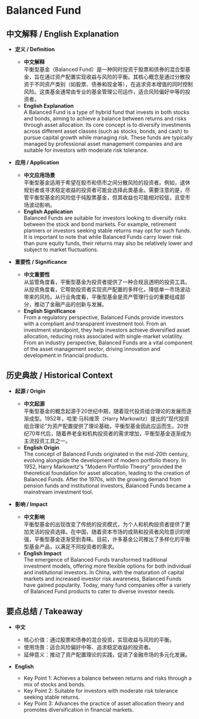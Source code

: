 # Balanced Fund

## 中文解释 / English Explanation

* **定义 / Definition**  
  - **中文解释**  
    平衡型基金（Balanced Fund）是一种同时投资于股票和债券的混合型基金，旨在通过资产配置实现收益与风险的平衡。其核心概念是通过分散投资于不同资产类别（如股票、债券和现金等），在追求资本增值的同时控制风险。这类基金通常由专业的基金管理公司运作，适合风险偏好中等的投资者。  
  - **English Explanation**  
    A Balanced Fund is a type of hybrid fund that invests in both stocks and bonds, aiming to achieve a balance between returns and risks through asset allocation. Its core concept is to diversify investments across different asset classes (such as stocks, bonds, and cash) to pursue capital growth while managing risk. These funds are typically managed by professional asset management companies and are suitable for investors with moderate risk tolerance.

* **应用 / Application**  
  - **中文应用场景**  
    平衡型基金适用于希望在股市和债市之间分散风险的投资者。例如，退休规划者或寻求稳定收益的投资者可能会选择此类基金。需要注意的是，尽管平衡型基金的风险低于纯股票基金，但其收益也可能相对较低，且受市场波动影响。  
  - **English Application**  
    Balanced Funds are suitable for investors looking to diversify risks between the stock and bond markets. For example, retirement planners or investors seeking stable returns may opt for such funds. It is important to note that while Balanced Funds carry lower risk than pure equity funds, their returns may also be relatively lower and subject to market fluctuations.

* **重要性 / Significance**  
  - **中文重要性**  
    从监管角度看，平衡型基金为投资者提供了一种合规且透明的投资工具。从投资角度看，它帮助投资者实现资产配置的多样化，降低单一市场波动带来的风险。从行业角度看，平衡型基金是资产管理行业的重要组成部分，推动了金融产品的创新与发展。  
  - **English Significance**  
    From a regulatory perspective, Balanced Funds provide investors with a compliant and transparent investment tool. From an investment standpoint, they help investors achieve diversified asset allocation, reducing risks associated with single-market volatility. From an industry perspective, Balanced Funds are a vital component of the asset management sector, driving innovation and development in financial products.

## 历史典故 / Historical Context

* **起源 / Origin**  
  - **中文起源**  
    平衡型基金的概念起源于20世纪中期，随着现代投资组合理论的发展而逐渐成型。1952年，哈里·马科维茨（Harry Markowitz）提出的“现代投资组合理论”为资产配置提供了理论基础，平衡型基金因此应运而生。20世纪70年代后，随着养老金和机构投资者的需求增加，平衡型基金逐渐成为主流投资工具之一。  
  - **English Origin**  
    The concept of Balanced Funds originated in the mid-20th century, evolving alongside the development of modern portfolio theory. In 1952, Harry Markowitz's "Modern Portfolio Theory" provided the theoretical foundation for asset allocation, leading to the creation of Balanced Funds. After the 1970s, with the growing demand from pension funds and institutional investors, Balanced Funds became a mainstream investment tool.

* **影响 / Impact**  
  - **中文影响**  
    平衡型基金的出现改变了传统的投资模式，为个人和机构投资者提供了更加灵活的投资选择。在中国，随着资本市场的成熟和投资者风险意识的增强，平衡型基金逐渐受到青睐。目前，许多基金公司推出了多样化的平衡型基金产品，以满足不同投资者的需求。  
  - **English Impact**  
    The emergence of Balanced Funds transformed traditional investment models, offering more flexible options for both individual and institutional investors. In China, with the maturation of capital markets and increased investor risk awareness, Balanced Funds have gained popularity. Today, many fund companies offer a variety of Balanced Fund products to cater to diverse investor needs.

## 要点总结 / Takeaway

* **中文**  
  - 核心价值：通过股票和债券的混合投资，实现收益与风险的平衡。  
  - 使用场景：适合风险偏好中等、追求稳定收益的投资者。  
  - 延伸意义：推动了资产配置理论的实践，促进了金融市场的多元化发展。  

* **English**  
  - Key Point 1: Achieves a balance between returns and risks through a mix of stocks and bonds.  
  - Key Point 2: Suitable for investors with moderate risk tolerance seeking stable returns.  
  - Key Point 3: Advances the practice of asset allocation theory and promotes diversification in financial markets.